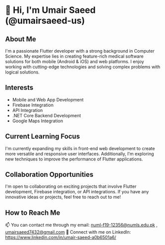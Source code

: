 # 👋 Hi, I'm Umair Saeed (@umairsaeed-us)

## About Me
I'm a passionate Flutter developer with a strong background in Computer Science. My expertise lies in creating feature-rich medical software solutions for both mobile (Android & iOS) and web platforms. I enjoy working with cutting-edge technologies and solving complex problems with logical solutions.

## Interests
- Mobile and Web App Development
- Firebase Integration
- API Integration
- .NET Core Backend Development
- Google Maps Integration

## Current Learning Focus
I'm currently expanding my skills in front-end web development to create more versatile and responsive user interfaces. Additionally, I'm exploring new techniques to improve the performance of Flutter applications.

## Collaboration Opportunities
I'm open to collaborating on exciting projects that involve Flutter development, Firebase integration, or API integrations. If you have any innovative ideas or projects, feel free to reach out to me!

## How to Reach Me
📫 You can contact me through my email: numl-f19-12356@numls.edu.pk , umairsaeed7432@gmail.com
💼 Connect with me on LinkedIn: https://www.linkedin.com/in/umair-saeed-a0b6501a6/

<!---
umairsaeed-us/umairsaeed-us is a ✨ special ✨ repository because its `README.md` (this file) appears on your GitHub profile.
You can click the Preview link to take a look at your changes.
--->
